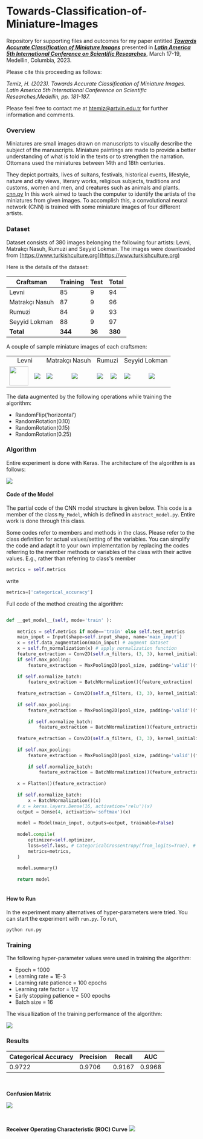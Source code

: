 # Towards-Classification-of-Miniature-Images
Repository for supporting files and outcomes for my paper entitled
___[Towards Accurate Classification of Miniature Images](https://www.amerikakongresi.org/_files/ugd/797a84_42d94c1e33d641d4a0615d9494ee582c.pdf)___
presented in 
___[Latin America 5th International Conference on Scientific Researches](https://www.amerikakongresi.org/)___, March 17-19, Medellin, Columbia, 2023.


Please cite this proceeding as follows:

*Temiz, H. (2023). Towards Accurate Classification of Miniature Images. Latin America 5th International Conference on 
Scientific Researches,Medellin, pp. 181-187.*


Please feel free to contact me at [htemiz@artvin.edu.tr](mailto:htemiz@artvin.edu.tr) for further information and comments.

### Overview
Miniatures are small images drawn on manuscripts to visually describe the subject of the manuscripts. 
Miniature paintings are made to provide a better understanding of what is told in the texts or to strengthen 
the narration. Ottomans used the miniatures between 14th and 18th centuries.

They depict portraits, lives of sultans, festivals, historical events, lifestyle, nature and city views, 
literary works, religious subjects, traditions and customs, women and men, and creatures such as animals and plants.
[cnn.py](model%2Fcnn.py)
In this work aimed to teach the computer to identify the artists of the miniatures from given images. To accomplish this, 
a convolutional neural network (CNN) is trained with some miniature images of four different artists. 

### Dataset
Dataset consists of 380 images belonging the following four artists: 
Levni, Matrakçı Nasuh, Rumuzi and Seyyid Lokman. The images were downloaded from [https://www.turkishculture.org](https://www.turkishculture.org)

Here is the details of the dataset:

|Craftsman|Training|Test|Total|
|--|--|--|--|
|Levni|85|9|94|
|Matrakçı Nasuh|87|9|96|
|Rumuzi|84|9|93|
|Seyyid Lokman|88|9|97|
|**Total**|**344**|**36**|**380**|

A couple of sample miniature images of each craftsmen:

<table>
<tr style="text-align: center;"></tr>
    <td colspan="2" style="text-align: center;">Levni</td>
    <td colspan="2" style="text-align: center;">Matrakçı Nasuh</td>
    <td colspan="2" style="text-align: center;">Rumuzi</td>
    <td colspan="2" style="text-align: center;">Seyyid Lokman</td>
<tr></tr>
    <td><img src="images/levni_01.jpg" height="50"></td>
    <td><img src="images/levni_02.jpg"></td>
    <td><img src="images/nasuh_01.jpg"></td>
    <td><img src="images/nasuh_02.jpg"></td>
    <td><img src="images/rumuzi_01.jpg"></td>
    <td><img src="images/rumuzi_02.jpg"></td>
    <td><img src="images/lokman_01.jpg"></td>
    <td><img src="images/lokman_02.jpg"></td>
<tr></tr>
</table>

The data augmented by the following operations while training the algorithm:

- RandomFlip(‘horizontal’)
- RandomRotation(0.10)
- RandomRotation(0.15)
- RandomRotation(0.25)



### Algorithm
Entire experiment is done with Keras. The architecture of the algorithm is as follows:

![ ](images/cnn.png)

#### Code of the Model
The partial code of the CNN model structure is given below. This code is a member of the class `My_Model`, which is 
defined in `abstract_model.py`. Entire work is done through this class.

Some codes refer to members and methods in the class. Please refer to the class definition for actual values/setting of the 
variables.  You can simplify the code and adapt it to your own implementation by replacing the codes referring to the 
member methods or variables of the class with their active values. E.g., rather than referring to class's member

```python
metrics = self.metrics 
```

write


```python
metrics=['categorical_accuracy']
```

Full code of the method creating the algorithm:

```python

def __get_model__(self, mode='train' ):
    
    metrics = self.metrics if mode=='train' else self.test_metrics
    main_input = Input(shape=self.input_shape, name='main_input')
    x = self.data_augmentation(main_input) # augment dataset
    x = self.fn_normalization(x) # apply normalization function
    feature_extraction = Conv2D(self.n_filters, (3, 3), kernel_initializer='glorot_uniform', activation=self.activation, padding='same')(x)
    if self.max_pooling:
        feature_extraction = MaxPooling2D(pool_size, padding='valid')(feature_extraction)# feature_extraction = Conv2D(self.n_filters, (3, 3), kernel_initializer='glorot_uniform', activation=self.activation, padding='same')(feature_extraction)
    
    if self.normalize_batch:
        feature_extraction = BatchNormalization()(feature_extraction)
    
    feature_extraction = Conv2D(self.n_filters, (3, 3), kernel_initializer='glorot_uniform', activation=self.activation, padding='same')(feature_extraction)
    
    if self.max_pooling:
        feature_extraction = MaxPooling2D(pool_size, padding='valid')(feature_extraction)
    
        if self.normalize_batch:
            feature_extraction = BatchNormalization()(feature_extraction)
    
    feature_extraction = Conv2D(self.n_filters, (3, 3), kernel_initializer='glorot_uniform', activation=self.activation, padding='same')(feature_extraction)
    
    if self.max_pooling:
        feature_extraction = MaxPooling2D(pool_size, padding='valid')(feature_extraction)
    
        if self.normalize_batch:
            feature_extraction = BatchNormalization()(feature_extraction)
    
    x = Flatten()(feature_extraction)
    
    if self.normalize_batch:
        x = BatchNormalization()(x)
    # x = keras.layers.Dense(16, activation='relu')(x)
    output = Dense(4, activation='softmax')(x)
    
    model = Model(main_input, outputs=output, trainable=False)
    
    model.compile(
        optimizer=self.optimizer,
        loss=self.loss, # CategoricalCrossentropy(from_logits=True), #
        metrics=metrics,
    )
    
    model.summary()
    
    return model
        
```

#### How to Run
In the experiment many alternatives of hyper-parameters were tried. You can start the experiment with `run.py`. To run,  
```shell
python run.py
```


### Training
The following hyper-parameter values were used in training the algorithm:

- Epoch = 1000
- Learning rate = 1E-3
- Learning rate patience = 100 epochs
- Learning rate factor = 1/2
- Early stopping patience = 500 epochs
- Batch size = 16

The visuallization of the training performance of the algorithm:

![](images/training.png)

### Results

|Categorical Accuracy|Precision|Recall|AUC|
|--|--|--|--|
|0.9722|0.9706|0.9167|0.9968|

&nbsp;
&nbsp;

**Confusion Matrix**

![](images/confusion_matrix.png)

&nbsp;
&nbsp;


**Receiver Operating Characteristic (ROC) Curve** 
![](images/ROC_curve.png)



